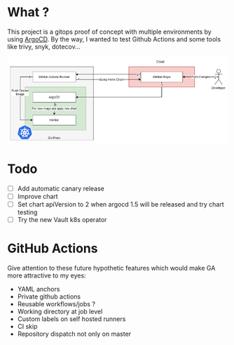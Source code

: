 # What ?
This project is a gitops proof of concept with multiple environments by using [ArgoCD](https://github.com/argoproj/argo-cd). 
By the way, I wanted to test Github Actions and some tools like trivy, snyk, dotecov...

![Architecture](./resources/gitops-poc.png)

# Todo
- [ ] Add automatic canary release
- [ ] Improve chart
- [ ] Set chart apiVersion to 2 when argocd 1.5 will be released and try chart testing
- [ ] Try the new Vault k8s operator

# GitHub Actions
Give attention to these future hypothetic features which would make GA more attractive to my eyes:
* YAML anchors
* Private github actions
* Reusable workflows/jobs ?
* Working directory at job level
* Custom labels on self hosted runners
* CI skip
* Repository dispatch not only on master